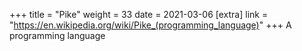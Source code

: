 +++
title = "Pike"
weight = 33
date = 2021-03-06
[extra]
link = "https://en.wikipedia.org/wiki/Pike_(programming_language)"
+++
A programming language

